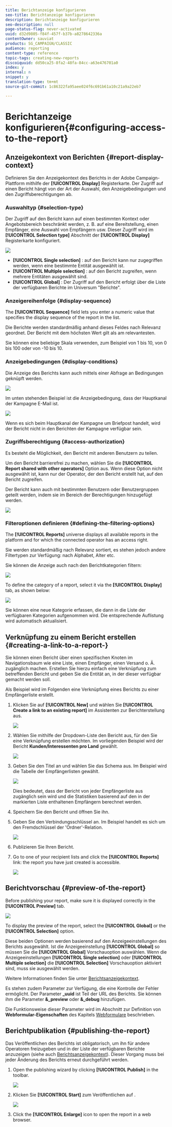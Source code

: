 ```yaml
---
title: Berichtanzeige konfigurieren
seo-title: Berichtanzeige konfigurieren
description: Berichtanzeige konfigurieren
seo-description: null
page-status-flag: never-activated
uuid: d32d9805-f84f-457f-b37b-a8278642336a
contentOwner: sauviat
products: SG_CAMPAIGN/CLASSIC
audience: reporting
content-type: reference
topic-tags: creating-new-reports
discoiquuid: dd50ca25-8fa2-48fa-84cc-a63e476701a0
index: y
internal: n
snippet: y
translation-type: tm+mt
source-git-commit: 1c86322fa95aee024f6c691b61a10c21a9a22eb7

---
```



# Berichtanzeige konfigurieren{#configuring-access-to-the-report}

## Anzeigekontext von Berichten {#report-display-context}

Definieren Sie den Anzeigekontext des Berichts in der Adobe Campaign-Plattform mithilfe der **[!UICONTROL Display]** Registerkarte. Der Zugriff auf einen Bericht hängt von der Art der Auswahl, den Anzeigebedingungen und den Zugriffsberechtigungen ab.

### Auswahltyp {#selection-type}

Der Zugriff auf den Bericht kann auf einen bestimmten Kontext oder Angebotsbereich beschränkt werden, z. B. auf eine Bereitstellung, einen Empfänger, eine Auswahl von Empfängern usw. Dieser Zugriff wird im **[!UICONTROL Selection type]** Abschnitt der **[!UICONTROL Display]** Registerkarte konfiguriert.

![](assets/s_ncs_advuser_report_visibility_4.png)

* **[!UICONTROL Single selection]** : auf den Bericht kann nur zugegriffen werden, wenn eine bestimmte Entität ausgewählt ist.
* **[!UICONTROL Multiple selection]** : auf den Bericht zugreifen, wenn mehrere Entitäten ausgewählt sind.
* **[!UICONTROL Global]** : Der Zugriff auf den Bericht erfolgt über die Liste der verfügbaren Berichte im Universum &quot;Berichte&quot;.

### Anzeigereihenfolge {#display-sequence}

The **[!UICONTROL Sequence]** field lets you enter a numeric value that specifies the display sequence of the report in the list.

Die Berichte werden standardmäßig anhand dieses Feldes nach Relevanz geordnet. Der Bericht mit dem höchsten Wert gilt als am relevantesten.

Sie können eine beliebige Skala verwenden, zum Beispiel von 1 bis 10, von 0 bis 100 oder von -10 bis 10.

### Anzeigebedingungen {#display-conditions}

Die Anzeige des Berichts kann auch mittels einer Abfrage an Bedingungen geknüpft werden.

![](assets/s_ncs_advuser_report_visibility_5.png)

Im unten stehenden Beispiel ist die Anzeigebedingung, dass der Hauptkanal der Kampagne E-Mail ist.

![](assets/s_ncs_advuser_report_visibility_6.png)

Wenn es sich beim Hauptkanal der Kampagne um Briefpost handelt, wird der Bericht nicht in den Berichten der Kampagne verfügbar sein.

### Zugriffsberechtigung {#access-authorization}

Es besteht die Möglichkeit, den Bericht mit anderen Benutzern zu teilen.

Um den Bericht barrierefrei zu machen, wählen Sie die **[!UICONTROL Report shared with other operators]** Option aus. Wenn diese Option nicht ausgewählt ist, kann nur der Operator, der den Bericht erstellt hat, auf den Bericht zugreifen.

Der Bericht kann auch mit bestimmten Benutzern oder Benutzergruppen geteilt werden, indem sie im Bereich der Berechtigungen hinzugefügt werden.

![](assets/s_ncs_advuser_report_visibility_8.png)

### Filteroptionen definieren {#defining-the-filtering-options}

The **[!UICONTROL Reports]** universe displays all available reports in the platform and for which the connected operator has an access right.

Sie werden standardmäßig nach Relevanz sortiert, es stehen jedoch andere Filtertypen zur Verfügung: nach Alphabet, Alter etc.

Sie können die Anzeige auch nach den Berichtkategorien filtern:

![](assets/report_ovv_select_type.png)

To define the category of a report, select it via the **[!UICONTROL Display]** tab, as shown below:

![](assets/report_select_category.png)

Sie können eine neue Kategorie erfassen, die dann in die Liste der verfügbaren Kategorien aufgenommen wird. Die entsprechende Auflistung wird automatisch aktualisiert.

## Verknüpfung zu einem Bericht erstellen {#creating-a-link-to-a-report-}

Sie können einen Bericht über einen spezifischen Knoten im Navigationsbaum wie eine Liste, einen Empfänger, einen Versand o. Ä. zugänglich machen. Erstellen Sie hierzu einfach eine Verknüpfung zum betreffenden Bericht und geben Sie die Entität an, in der dieser verfügbar gemacht werden soll.

Als Beispiel wird im Folgenden eine Verknüpfung eines Berichts zu einer Empfängerliste erstellt.

1. Klicken Sie auf **[!UICONTROL New]** und wählen Sie **[!UICONTROL Create a link to an existing report]** im Assistenten zur Berichterstellung aus.

   ![](assets/s_ncs_advuser_report_wizard_link_01.png)

1. Wählen Sie mithilfe der Dropdown-Liste den Bericht aus, für den Sie eine Verknüpfung erstellen möchten. Im vorliegenden Beispiel wird der Bericht **Kunden/Interessenten pro Land** gewählt.

   ![](assets/s_ncs_advuser_report_wizard_link_02.png)

1. Geben Sie den Titel an und wählen Sie das Schema aus. Im Beispiel wird die Tabelle der Empfängerlisten gewählt.

   ![](assets/s_ncs_advuser_report_wizard_link_03.png)

   Dies bedeutet, dass der Bericht von jeder Empfängerliste aus zugänglich sein wird und die Statistiken basierend auf den in der markierten Liste enthaltenen Empfängern berechnet werden.

1. Speichern Sie den Bericht und öffnen Sie ihn.
1. Geben Sie den Verbindungsschlüssel an. Im Beispiel handelt es sich um den Fremdschlüssel der &#39;Ordner&#39;-Relation.

   ![](assets/s_ncs_advuser_report_wizard_link_04.png)

1. Publizieren Sie Ihren Bericht.
1. Go to one of your recipient lists and click the **[!UICONTROL Reports]** link: the report you have just created is accessible.

   ![](assets/s_ncs_advuser_report_wizard_link_05.png)

## Berichtvorschau {#preview-of-the-report}

Before publishing your report, make sure it is displayed correctly in the **[!UICONTROL Preview]** tab.

![](assets/s_ncs_advuser_report_preview_01.png)

To display the preview of the report, select the **[!UICONTROL Global]** or the **[!UICONTROL Selection]** option.

Diese beiden Optionen werden basierend auf den Anzeigeeinstellungen des Berichts ausgewählt. Ist die Anzeigeeinstellung **[!UICONTROL Global]** so müssen Sie die **[!UICONTROL Global]** Vorschauoption auswählen. Wenn die Anzeigeeinstellungen **[!UICONTROL Single selection]** oder **[!UICONTROL Multiple selection]** die **[!UICONTROL Selection]** Vorschauoption aktiviert sind, muss sie ausgewählt werden.

Weitere Informationen finden Sie unter [Berichtsanzeigekontext](#report-display-context).

Es stehen zudem Parameter zur Verfügung, die eine Kontrolle der Fehler ermöglicht. Der Parameter **_uuid** ist Teil der URL des Berichts. Sie können ihm die Parameter **&amp;_preview** oder **&amp;_debug** hinzufügen.

Die Funktionsweise dieser Parameter wird im Abschnitt zur Definition von **Webformular-Eigenschaften** des Kapitels [Webformulare](../../web/using/about-web-forms.md) beschrieben.

## Berichtpublikation {#publishing-the-report}

Das Veröffentlichen des Berichts ist obligatorisch, um ihn für andere Operatoren freizugeben und in der Liste der verfügbaren Berichte anzuzeigen (siehe auch [Berichtsanzeigekontext](#report-display-context)). Dieser Vorgang muss bei jeder Änderung des Berichts erneut durchgeführt werden.

1. Open the publishing wizard by clicking **[!UICONTROL Publish]** in the toolbar.

   ![](assets/s_ncs_advuser_report_publish_01.png)

1. Klicken Sie **[!UICONTROL Start]** zum Veröffentlichen auf .

   ![](assets/s_ncs_advuser_report_publish_02.png)

1. Click the **[!UICONTROL Enlarge]** icon to open the report in a web browser.

